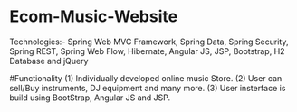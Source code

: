 # Ecom-Music-Website
Technologies:- Spring Web MVC Framework, Spring Data, Spring Security, Spring REST, Spring Web Flow, Hibernate, Angular JS, JSP, Bootstrap, H2 Database and jQuery

#Functionality 
(1) Individually developed online music Store.
(2) User can sell/Buy instruments, DJ equipment and many more.
(3) User insterface is build using BootStrap, Angular JS and JSP.
